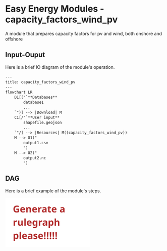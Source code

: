 # Easy Energy Modules - capacity_factors_wind_pv

A module that prepares capacity factors for pv and wind, both onshore and offshore

## Input-Ouput

Here is a brief IO diagram of the module's operation.

```mermaid
---
title: capacity_factors_wind_pv
---
flowchart LR
    D1[("`**Databases**
        database1
        ...
    `")] --> |Download| M
    C1[/"`**User input**
        shapefile.geojson
        ...
    `"/] --> |Resources| M((capacity_factors_wind_pv))
    M --> O1("
        output1.csv
        ")
    M --> O2("
        output2.nc
        ")
```

## DAG

Here is a brief example of the module's steps.

![DAG](rulegraph.png)
